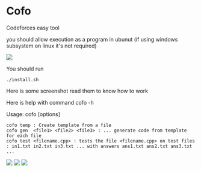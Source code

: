 # Cofo

Codeforces easy tool

you should allow execution as a program in ubunut (if using windows subsystem on linux it's not required)

<img src="http://uupload.ir/files/3r9m_1.png">

You should run 

    ./install.sh


Here is some screenshot read them to know how to work

Here is help with command cofo -h

Usage: cofo <subcommand> [options]

    cofo temp : Create template from a file
    cofo gen  <file1> <file2> <file3> : ... generate code from template for each file 
    cofo test <filename.cpp> : tests the file <filename.cpp> on test files : in1.txt in2.txt in3.txt ... with answers ans1.txt ans2.txt ans3.txt ... 



<img src="http://uupload.ir/files/n7j_2.png">

<img src="http://uupload.ir/files/e8fx_3.png">

<img src="http://uupload.ir/files/4bdg_4.png">
